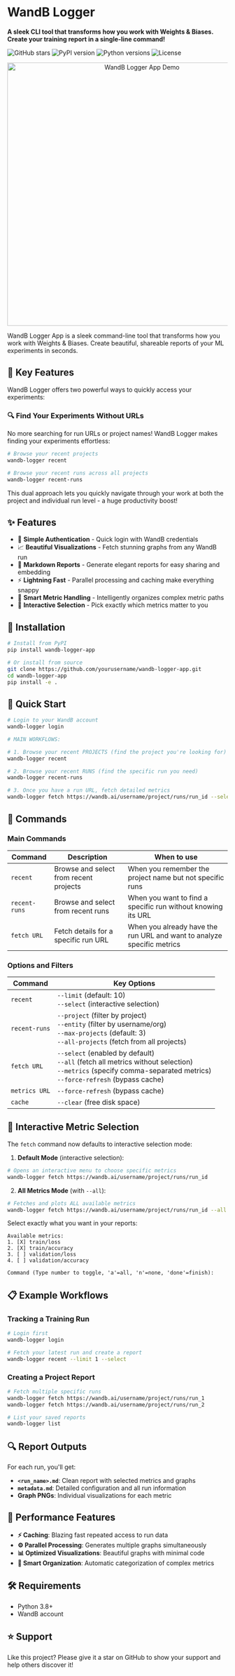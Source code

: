 # WandB Logger

**A sleek CLI tool that transforms how you work with Weights & Biases. Create your training report in a single-line command!**

![GitHub stars](https://img.shields.io/github/stars/SabaPivot/wandb-logger?style=social)
![PyPI version](https://img.shields.io/pypi/v/wandb-logger)
![Python versions](https://img.shields.io/pypi/pyversions/wandb-logger-app)
![License](https://img.shields.io/github/license/yourusername/wandb-logger-app)

<p align="center">
  <img src="https://your-image-url-here.png" alt="WandB Logger App Demo" width="600">
</p>

WandB Logger App is a sleek command-line tool that transforms how you work with Weights & Biases. Create beautiful, shareable reports of your ML experiments in seconds.

## 🚀 Key Features

WandB Logger offers two powerful ways to quickly access your experiments:

### 🔍 Find Your Experiments Without URLs
No more searching for run URLs or project names! WandB Logger makes finding your experiments effortless:

```bash
# Browse your recent projects
wandb-logger recent

# Browse your recent runs across all projects
wandb-logger recent-runs
```

This dual approach lets you quickly navigate through your work at both the project and individual run level - a huge productivity boost!

## ✨ Features

- 🔐 **Simple Authentication** - Quick login with WandB credentials
- 📈 **Beautiful Visualizations** - Fetch stunning graphs from any WandB run
- 📝 **Markdown Reports** - Generate elegant reports for easy sharing and embedding
- ⚡ **Lightning Fast** - Parallel processing and caching make everything snappy
- 🧠 **Smart Metric Handling** - Intelligently organizes complex metric paths
- 🎯 **Interactive Selection** - Pick exactly which metrics matter to you

## 🚀 Installation

```bash
# Install from PyPI
pip install wandb-logger-app

# Or install from source
git clone https://github.com/yourusername/wandb-logger-app.git
cd wandb-logger-app
pip install -e .
```

## 🏁 Quick Start

```bash
# Login to your WandB account
wandb-logger login

# MAIN WORKFLOWS:

# 1. Browse your recent PROJECTS (find the project you're looking for)
wandb-logger recent

# 2. Browse your recent RUNS (find the specific run you need)
wandb-logger recent-runs

# 3. Once you have a run URL, fetch detailed metrics
wandb-logger fetch https://wandb.ai/username/project/runs/run_id --select
```

## 📖 Commands

### Main Commands

| Command | Description | When to use |
|---------|-------------|-------------|
| `recent` | Browse and select from recent projects | When you remember the project name but not specific runs |
| `recent-runs` | Browse and select from recent runs | When you want to find a specific run without knowing its URL |
| `fetch URL` | Fetch details for a specific run URL | When you already have the run URL and want to analyze specific metrics |

### Options and Filters

| Command | Key Options |
|---------|-------------|
| `recent` | `--limit` (default: 10)<br>`--select` (interactive selection) |
| `recent-runs` | `--project` (filter by project)<br>`--entity` (filter by username/org)<br>`--max-projects` (default: 3)<br>`--all-projects` (fetch from all projects) |
| `fetch URL` | `--select` (enabled by default)<br>`--all` (fetch all metrics without selection)<br>`--metrics` (specify comma-separated metrics)<br>`--force-refresh` (bypass cache) |
| `metrics URL` | `--force-refresh` (bypass cache) |
| `cache` | `--clear` (free disk space) |

## 🎨 Interactive Metric Selection

The `fetch` command now defaults to interactive selection mode:

1. **Default Mode** (interactive selection):
```bash
# Opens an interactive menu to choose specific metrics
wandb-logger fetch https://wandb.ai/username/project/runs/run_id
```

2. **All Metrics Mode** (with `--all`):
```bash
# Fetches and plots ALL available metrics
wandb-logger fetch https://wandb.ai/username/project/runs/run_id --all
```

Select exactly what you want in your reports:

```
Available metrics:
1. [X] train/loss
2. [X] train/accuracy
3. [ ] validation/loss
4. [ ] validation/accuracy

Command (Type number to toggle, 'a'=all, 'n'=none, 'done'=finish):
```

## 📋 Example Workflows

### Tracking a Training Run

```bash
# Login first
wandb-logger login

# Fetch your latest run and create a report
wandb-logger recent --limit 1 --select
```

### Creating a Project Report

```bash
# Fetch multiple specific runs
wandb-logger fetch https://wandb.ai/username/project/runs/run_1
wandb-logger fetch https://wandb.ai/username/project/runs/run_2

# List your saved reports
wandb-logger list
```

## 🔍 Report Outputs

For each run, you'll get:

- **`<run_name>.md`**: Clean report with selected metrics and graphs
- **`metadata.md`**: Detailed configuration and all run information
- **Graph PNGs**: Individual visualizations for each metric

## 🚀 Performance Features

- **⚡ Caching**: Blazing fast repeated access to run data
- **⚙️ Parallel Processing**: Generates multiple graphs simultaneously
- **📊 Optimized Visualizations**: Beautiful graphs with minimal code
- **🧠 Smart Organization**: Automatic categorization of complex metrics

## 🛠️ Requirements

- Python 3.8+
- WandB account

## ⭐ Support

Like this project? Please give it a star on GitHub to show your support and help others discover it!